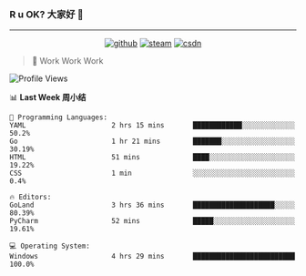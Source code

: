 ### R u OK? 大家好 👋

___

<p align="center">
  <a href="https://bigkjp97.github.io/"><img src="https://img.shields.io/badge/-GitPage-lightgrey" alt="github"></a>
  <a href="https://steamcommunity.com/id/bigkjp/"><img src="https://img.shields.io/badge/-Steam-black" alt="steam"></a>
  <a href="https://blog.csdn.net/qq_38986088"><img src="https://img.shields.io/badge/CSDN-cf000e" alt="csdn"></a>
</p>

> 🧟 Work Work Work

<!--START_SECTION:kjp readme-->
![Profile Views](http://img.shields.io/badge/Mi%20Amigos%E2%99%82%EF%B8%8F-5-ff69b4)

📊 **Last Week 周小结** 

```text
💬 Programming Languages: 
YAML                     2 hrs 15 mins       ████████████░░░░░░░░░░░░░   50.2% 
Go                       1 hr 21 mins        ███████░░░░░░░░░░░░░░░░░░   30.19% 
HTML                     51 mins             ████░░░░░░░░░░░░░░░░░░░░░   19.22% 
CSS                      1 min               ░░░░░░░░░░░░░░░░░░░░░░░░░   0.4%

🔥 Editors: 
GoLand                   3 hrs 36 mins       ████████████████████░░░░░   80.39% 
PyCharm                  52 mins             █████░░░░░░░░░░░░░░░░░░░░   19.61%

💻 Operating System: 
Windows                  4 hrs 29 mins       █████████████████████████   100.0%

```


<!--END_SECTION:kjp readme-->

<!--
**bigkjp97/bigkjp97** is a ✨ _special_ ✨ repository because its `README.md` (this file) appears on your GitHub profile.

Here are some ideas to get you started:

- 🔭 I’m currently working on ...
- 🌱 I’m currently learning ...
- 👯 I’m looking to collaborate on ...
- 🤔 I’m looking for help with ...
- 💬 Ask me about ...
- 📫 How to reach me: ...
- 😄 Pronouns: ...
- ⚡ Fun fact: ... -->
